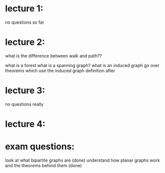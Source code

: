 # lecture 1:
no questions so far

# lecture 2:

what is the difference between walk and path??

what is a forest 
what is a spanning graph?
what is an induced graph
	go over theorems which use the induced graph definition after

# lecture 3:
no questions really
# lecture 4:

# exam questions:
look at what bipartite graphs are (done)
understand how planar graphs work and the theorems behind them (done)

